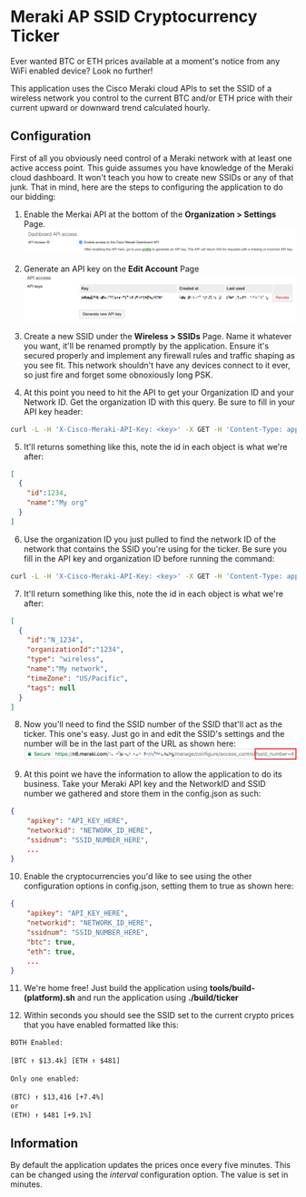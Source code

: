 # Meraki AP SSID Cryptocurrency Ticker

Ever wanted BTC or ETH prices available at a moment's notice from any WiFi enabled device? Look no further!

This application uses the Cisco Meraki cloud APIs to set the SSID of a wireless network you control to the current BTC and/or ETH price with their current upward or downward trend calculated hourly.

## Configuration

First of all you obviously need control of a Meraki network with at least one active access point. This guide assumes you have knowledge of the Meraki cloud dashboard. It won't teach you how to create new SSIDs or any of that junk. That in mind, here are the steps to configuring the application to do our bidding:

1. Enable the Merkai API at the bottom of the **Organization > Settings** Page.
![alt text](img/apienable.png "Enable API")

2. Generate an API key on the **Edit Account** Page
![alt text](img/apikey.png "Enable API")

3. Create a new SSID under the **Wireless > SSIDs** Page. Name it whatever you want, it'll be renamed promptly by the application. Ensure it's secured properly and implement any firewall rules and traffic shaping as you see fit. This network shouldn't have any devices connect to it ever, so just fire and forget some obnoxiously long PSK.
4. At this point you need to hit the API to get your Organization ID and your Network ID. Get the organization ID with this query. Be sure to fill in your API key header:

```bash
curl -L -H 'X-Cisco-Meraki-API-Key: <key>' -X GET -H 'Content-Type: application/json' 'https://api.meraki.com/api/v0/organizations'
```

5. It'll returns something like this, note the id in each object is what we're after:

```json
[
  {
    "id":1234,
    "name":"My org"
  }
]
```

6. Use the organization ID you just pulled to find the network ID of the network that contains the SSID you're using for the ticker. Be sure you fill in the API key and organization ID before running the command:

```bash
curl -L -H 'X-Cisco-Meraki-API-Key: <key>' -X GET -H 'Content-Type: application/json' 'https://api.meraki.com/api/v0/organizations/[organizationId]
```

7. It'll return something like this, note the id in each object is what we're after:

```json
[
  {
    "id":"N_1234",
    "organizationId":"1234",
    "type": "wireless",
    "name":"My network",
    "timeZone": "US/Pacific",
    "tags": null
  }
]
```

8. Now you'll need to find the SSID number of the SSID that'll act as the ticker. This one's easy. Just go in and edit the SSID's settings and the number will be in the last part of the URL as shown here:
![alt text](img/url.png "Enable API")

9. At this point we have the information to allow the application to do its business. Take your Meraki API key and the NetworkID and SSID number we gathered and store them in the config.json as such:

```json
{
    "apikey": "API_KEY_HERE",
    "networkid": "NETWORK_ID_HERE",
    "ssidnum": "SSID_NUMBER_HERE",
    ...
}
```

10. Enable the cryptocurrencies you'd like to see using the other configuration options in config.json, setting them to true as shown here:

```json
{
    "apikey": "API_KEY_HERE",
    "networkid": "NETWORK_ID_HERE",
    "ssidnum": "SSID_NUMBER_HERE",
    "btc": true,
    "eth": true,
    ...
}
```

11. We're home free! Just build the application using **tools/build-(platform).sh** and run the application using **./build/ticker**

12. Within seconds you should see the SSID set to the current crypto prices that you have enabled formatted like this:

```text
BOTH Enabled:

[BTC ↑ $13.4k] [ETH ↑ $481]

Only one enabled:

(BTC) ↑ $13,416 [+7.4%]
or
(ETH) ↑ $481 [+9.1%]
```

## Information

By default the application updates the prices once every five minutes. This can be changed using the *interval* configuration option. The value is set in minutes.
